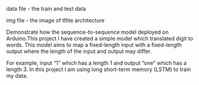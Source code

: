 data file - the train and test data

img file - the image of tflite architecture

Demonstrate how the sequence-to-sequence model deployed on Arduino.This 
project I have created a simple model which translated digit to words. 
This model aims to map a fixed-length input with a fixed-length output where 
the length of the input and output may differ. 

For example, input “1” which has a length 1 and output “one” which has a length 3. In 
this project I am using long short-term memory (LSTM) to train my data.
